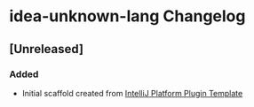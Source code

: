 <!-- Keep a Changelog guide -> https://keepachangelog.com -->

# idea-unknown-lang Changelog

## [Unreleased]
### Added
- Initial scaffold created from [IntelliJ Platform Plugin Template](https://github.com/JetBrains/intellij-platform-plugin-template)
